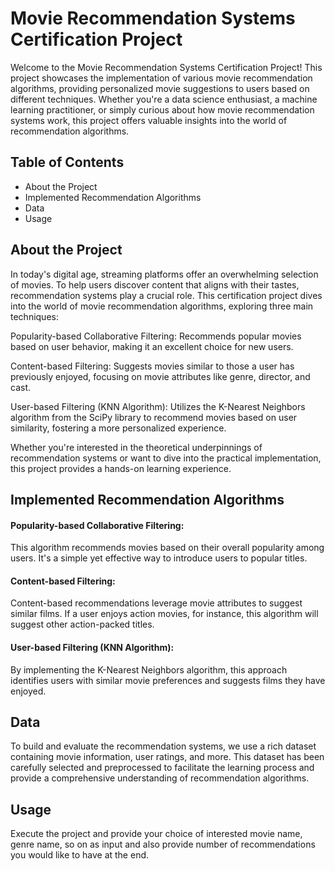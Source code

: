 # Movie Recommendation Systems Certification Project
Welcome to the Movie Recommendation Systems Certification Project! This project showcases the implementation of various movie recommendation algorithms, providing personalized movie suggestions to users based on different techniques. Whether you're a data science enthusiast, a machine learning practitioner, or simply curious about how movie recommendation systems work, this project offers valuable insights into the world of recommendation algorithms.

## Table of Contents
* About the Project
* Implemented Recommendation Algorithms
* Data
* Usage

## About the Project
In today's digital age, streaming platforms offer an overwhelming selection of movies. To help users discover content that aligns with their tastes, recommendation systems play a crucial role. This certification project dives into the world of movie recommendation algorithms, exploring three main techniques:

Popularity-based Collaborative Filtering: Recommends popular movies based on user behavior, making it an excellent choice for new users.

Content-based Filtering: Suggests movies similar to those a user has previously enjoyed, focusing on movie attributes like genre, director, and cast.

User-based Filtering (KNN Algorithm): Utilizes the K-Nearest Neighbors algorithm from the SciPy library to recommend movies based on user similarity, fostering a more personalized experience.

Whether you're interested in the theoretical underpinnings of recommendation systems or want to dive into the practical implementation, this project provides a hands-on learning experience.

## Implemented Recommendation Algorithms
#### Popularity-based Collaborative Filtering: 
  This algorithm recommends movies based on their overall popularity among users. It's a simple yet effective way to introduce users to popular titles.

#### Content-based Filtering: 
  Content-based recommendations leverage movie attributes to suggest similar films. If a user enjoys action movies, for instance, this algorithm will suggest other action-packed titles.

#### User-based Filtering (KNN Algorithm): 
  By implementing the K-Nearest Neighbors algorithm, this approach identifies users with similar movie preferences and suggests films they have enjoyed.

## Data
To build and evaluate the recommendation systems, we use a rich dataset containing movie information, user ratings, and more. This dataset has been carefully selected and preprocessed to facilitate the learning process and provide a comprehensive understanding of recommendation algorithms.


## Usage
Execute the project and provide your choice of interested movie name, genre name, so on as input and also provide number of recommendations you would like to have at the end.

